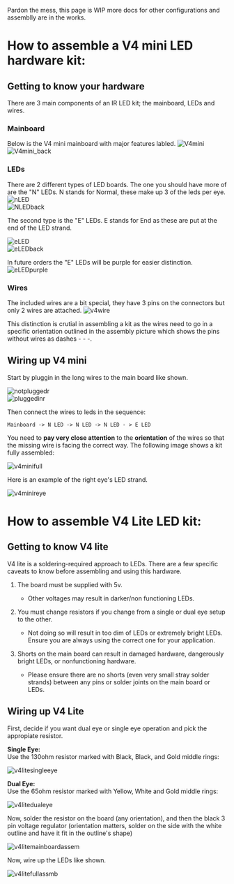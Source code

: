 Pardon the mess, this page is WIP more docs for other configurations and assemblly are in the works.

# How to assemble a V4 mini LED hardware kit:

## Getting to know your hardware

There are 3 main components of an IR LED kit; the mainboard, LEDs and wires.


### Mainboard
Below is the V4 mini mainboard with major features labled.
![V4mini](https://i.imgur.com/SpwYUgw.jpeg)  
![V4mini_back](https://i.imgur.com/ZsTnjem.jpeg)


### LEDs
There are 2 different types of LED boards. 
The one you should have more of are the "N" LEDs. N stands for Normal, these make up 3 of the leds per eye.
![nLED](https://i.imgur.com/f0onbjb.jpeg)  
![NLEDback](https://i.imgur.com/pM31O08.jpeg)


The second type is the "E" LEDs. E stands for End as these are put at the end of the LED strand.

![eLED](https://i.imgur.com/LaJmm4Z.jpeg)  
![eLEDback](https://i.imgur.com/UkLVPci.jpeg)

In future orders the "E" LEDs will be purple for easier distinction.
![eLEDpurple](https://i.imgur.com/a1j6zHi.jpeg)

### Wires
The included wires are a bit special, they have 3 pins on the connectors but only 2 wires are attached.
![v4wire](https://i.imgur.com/UTtd5bG.jpeg)  

This distinction is crutial in assembling a kit as the wires need to go in a specific orientation outlined in the assembly picture which shows the pins without wires as dashes - - -.

## Wiring up V4 mini

Start by pluggin in the long wires to the main board like shown.

![notpluggedr](https://i.imgur.com/DNpVzY3.jpeg)  
![pluggedinr](https://i.imgur.com/4VWqUiZ.jpeg)


Then connect the wires to leds in the sequence:

`Mainboard -> N LED -> N LED -> N LED - > E LED`

You need to **pay very close attention** to the **orientation** of the wires so that the missing wire is facing the correct way. The following image shows a kit fully assembled:

![v4minifull](https://imgur.com/zdj9WUu.png)

Here is an example of the right eye's LED strand.  
 
![v4minireye](https://i.imgur.com/Bi6Og87.jpeg)  
  
# How to assemble V4 Lite LED kit:  

## Getting to know V4 lite

V4 lite is a soldering-required approach to LEDs. There are a few specific caveats to know before assembling and using this hardware.

1. The board must be supplied with 5v.
    - Other voltages may result in darker/non functioning LEDs.

2. You must change resistors if you change from a single or dual eye setup to the other.
    - Not doing so will result in too dim of LEDs or extremely bright LEDs. Ensure you are always using the correct one for your application.

3. Shorts on the main board can result in damaged hardware, dangerously bright LEDs, or nonfunctioning hardware.
    - Please ensure there are no shorts (even very small stray solder strands) between any pins or solder joints on the main board or LEDs.

## Wiring up V4 Lite

First, decide if you want dual eye or single eye operation and pick the appropiate resistor.

**__Single Eye:__**   
Use the 130ohm resistor marked with Black, Black, and Gold middle rings:  
  
![v4litesingleeye](https://i.imgur.com/dCNMQaZ.jpeg)  


**__Dual Eye:__**  
Use the 65ohm resistor marked with Yellow, White and Gold middle rings:  
  
![v4litedualeye](https://i.imgur.com/vuhsckU.jpeg)  

Now, solder the resistor on the board (any orientation), and then the black 3 pin voltage regulator (orientation matters, solder on the side with the white outline and have it fit in the outline's shape)  
  
![v4litemainboardassem](https://i.imgur.com/s1eqJiE.jpeg)  


Now, wire up the LEDs like shown.  

![v4litefullassmb](https://i.imgur.com/l57tEmr.png)  